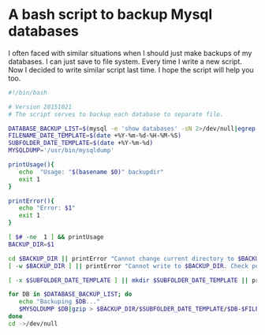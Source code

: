 # A bash script to backup Mysql databases

I often faced with similar situations when I should just make backups of my databases. I can just save to file system. Every time I write a new script. Now I decided to write similar script last time. I hope the script will help you too.

```bash
#!/bin/bash

# Version 20151021
# The script serves to backup each database to separate file.

DATABASE_BACKUP_LIST=$(mysql -e 'show databases' -sN 2>/dev/null|egrep -v 'information_schema|performance_schema|mysql')
FILENAME_DATE_TEMPLATE=$(date +%Y-%m-%d-%H-%M-%S)
SUBFOLDER_DATE_TEMPLATE=$(date +%Y-%m-%d)
MYSQLDUMP='/usr/bin/mysqldump'

printUsage(){
   echo  "Usage: "$(basename $0)" backupdir"
   exit 1
}

printError(){
   echo "Error: $1"
   exit 1
}

[ $# -ne  1 ] && printUsage
BACKUP_DIR=$1

cd $BACKUP_DIR || printError "Cannot change current directory to $BACKUP_DIR. May be the path is wrong."
[ -w $BACKUP_DIR ] || printError "Cannot write to $BACKUP_DIR. Check permissions of the directory."

[ -x $SUBFOLDER_DATE_TEMPLATE ] || mkdir $SUBFOLDER_DATE_TEMPLATE || printError "Cannot create $SUBFOLDER_DATE_TEMPLATE in $BACKUP_DIR"

for DB in $DATABASE_BACKUP_LIST; do
   echo "Backuping $DB..."
   $MYSQLDUMP $DB|gzip > $BACKUP_DIR/$SUBFOLDER_DATE_TEMPLATE/$DB-$FILENAME_DATE_TEMPLATE.sql.gz
done
cd ->/dev/null

```

